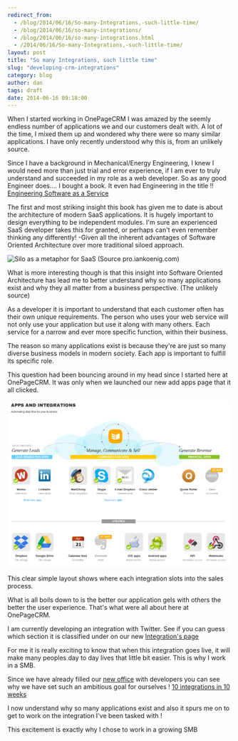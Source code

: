 ```yaml
---
redirect_from:
  - /blog/2014/06/16/So-many-Integrations,-such-little-time/
  - /blog/2014/06/16/so-many-integrations/
  - /blog/2014/06/16/so-many-integrations.html
  - /2014/06/16/So-many-Integrations,-such-little-time/
layout: post
title: "So many Integrations, such little time"
slug: "developing-crm-integrations"
category: blog
author: dan
tags: draft
date: 2014-06-16 09:18:00
---
```



When I started working in OnePageCRM I was amazed by the seemly endless number of applications we and our customers dealt with. A lot of the time, I mixed them up and wondered why there were so many similar applications. I have only recently understood why this is, from an unlikely source.

Since I have a background in Mechanical/Energy Engineering, I knew I would need more than just trial and error experience, if I am ever to truly understand and succeeded in my role as a web developer. So as any good Engineer does.... I bought a book. It even had Engineering in the title !! <a  href="http://www.saasbook.info/">Engineering Software as a Service</a>

The first and most striking insight this book has given me to date is about the architecture of modern SaaS applications. It is hugely important to design everything to be independent modules. I'm sure an experienced SaaS developer takes this for granted, or perhaps can't even remember thinking any differently! -Given all the inherent advantages of Software Oriented Architecture over more traditional siloed approach.

<img alt="Silo as a metaphor for SaaS"  class="img-responsive" src="http://pro.iankoenig.com/images/silo.jpg" /> (Source pro.iankoenig.com)


What is more interesting though is that this insight into Software Oriented Architecture has lead me to better understand why so many applications exist and why they all matter from a business perspective. (The unlikely source)

As a developer it is important to understand that each customer often has their own unique requirements. The person who uses your web service will not only use your application but use it along with many others. Each service for a narrow and ever more specific function, within their business.

The reason so many applications exist is because they're are just so many diverse business models in modern society. Each app is important to fulfill its specific role. 

This question had been bouncing around in my head since I started here at OnePageCRM. It was only when we launched our new add apps page that it all clicked.

<img alt="Integrations available in 2014" class="img-responsive" src="/assets/images/Integrations_2014.png">

This clear simple layout shows where each integration slots into the sales process.

What is all boils down to is the better our application gels with others the better the user experience. That's what were all about here at OnePageCRM. 

I am currently developing an integration with Twitter. See if you can guess which section it is classified under on our new <a href="https://app.onepagecrm.com/apps">Integration's page</a>

For me it is really exciting to know that when this integration goes live, it will make many peoples day to day lives that little bit easier. This is why I work in a SMB.

Since we have already filled our <a href="http://blog.onepagecrm.com/blog/onepagecrm-expands-and-moves-to-a-bigger-bolder-new-office">new office</a> with developers you can see why we have set such an ambitious goal for ourselves ! <a href="http://blog.onepagecrm.com/blog/sales-ecosystem">10 integrations in 10 weeks</a>

I now understand why so many applications exist and also it spurs me on to get to work on the integration I've been tasked with !

This excitement is exactly why I chose to work in a growing SMB